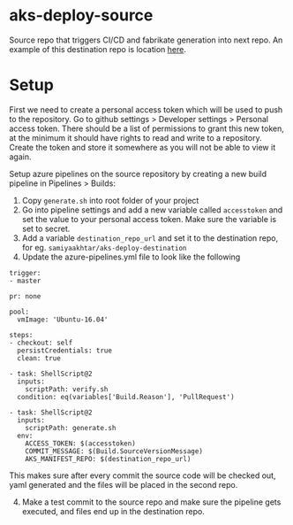 # aks-deploy-source
Source repo that triggers CI/CD and fabrikate generation into next repo. An example of this destination repo is location [here](https://github.com/samiyaakhtar/aks-deploy-destination). 

# Setup

First we need to create a personal access token which will be used to push to the repository. Go to github settings > Developer settings > Personal access token. There should be a list of permissions to grant this new token, at the minimum it should have rights to read and write to a repository. Create the token and store it somewhere as you will not be able to view it again.

Setup azure pipelines on the source repository by creating a new build pipeline in Pipelines > Builds:

1. Copy `generate.sh` into root folder of your project
2. Go into pipeline settings and add a new variable called `accesstoken` and set the value to your personal access token. Make sure the variable is set to secret. 
3. Add a variable `destination_repo_url` and set it to the destination repo, for eg. `samiyaakhtar/aks-deploy-destination`
4. Update the azure-pipelines.yml file to look like the following

```
trigger:
- master

pr: none

pool:
  vmImage: 'Ubuntu-16.04'

steps:
- checkout: self
  persistCredentials: true
  clean: true

- task: ShellScript@2
  inputs:
    scriptPath: verify.sh
  condition: eq(variables['Build.Reason'], 'PullRequest')

- task: ShellScript@2
  inputs:
    scriptPath: generate.sh
  env:
    ACCESS_TOKEN: $(accesstoken)
    COMMIT_MESSAGE: $(Build.SourceVersionMessage)
    AKS_MANIFEST_REPO: $(destination_repo_url)

```
This makes sure after every commit the source code will be checked out, yaml generated and the files will be placed in the second repo. 

4. Make a test commit to the source repo and make sure the pipeline gets executed, and files end up in the destination repo. 


